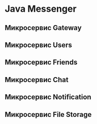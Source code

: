 # Java Messenger
## Микросервис Gateway
## Микросервис Users
## Микросервис Friends
## Микросервис Chat
## Микросервис Notification
## Микросервис File Storage
